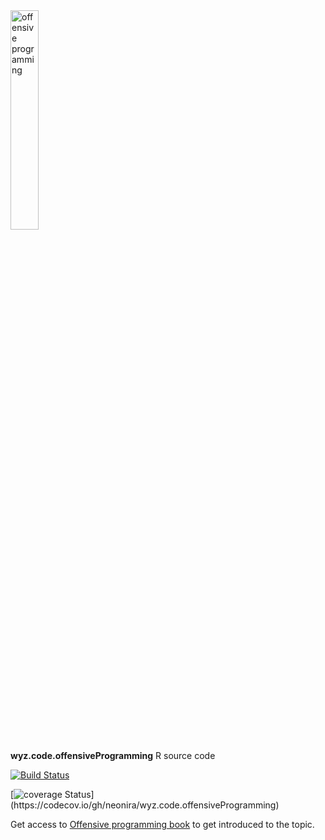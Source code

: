 <image src='./vignettes/op-hexsticker-transparent.png' alt='offensive programming' width='30%'/>

**wyz.code.offensiveProgramming** R source code

[![Build Status](https://travis-ci.com/neonira/wyz.code.offensiveProgramming.svg?branch=master)](https://travis-ci.com/neonira/wyz.code.offensiveProgramming)

[![coverage Status](https://codecov.io/gh/neonira/wyz.code.offensiveProgramming/coverage.svg?branch=master")](https://codecov.io/gh/neonira/wyz.code.offensiveProgramming)

Get access to [Offensive programming book](https://neonira.github.io/offensiveProgrammingBook/) to get introduced to the topic. 
